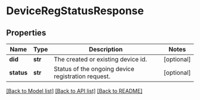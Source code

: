 # DeviceRegStatusResponse

## Properties
Name | Type | Description | Notes
------------ | ------------- | ------------- | -------------
**did** | **str** | The created or existing device id. | [optional] 
**status** | **str** | Status of the ongoing device registration request. | [optional] 

[[Back to Model list]](../README.md#documentation-for-models) [[Back to API list]](../README.md#documentation-for-api-endpoints) [[Back to README]](../README.md)


